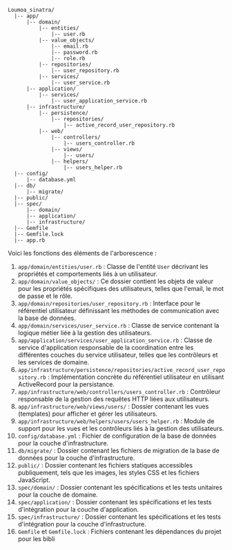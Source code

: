 ```
Loumoa_sinatra/
  |-- app/
      |-- domain/
          |-- entities/
              |-- user.rb
          |-- value_objects/
              |-- email.rb
              |-- password.rb
              |-- role.rb
          |-- repositories/
              |-- user_repository.rb
          |-- services/
              |-- user_service.rb
      |-- application/
          |-- services/
              |-- user_application_service.rb
      |-- infrastructure/
          |-- persistence/
              |-- repositories/
                  |-- active_record_user_repository.rb
          |-- web/
              |-- controllers/
                  |-- users_controller.rb
              |-- views/
                  |-- users/
              |-- helpers/
                  |-- users_helper.rb
  |-- config/
      |-- database.yml
  |-- db/
      |-- migrate/
  |-- public/
  |-- spec/
      |-- domain/
      |-- application/
      |-- infrastructure/
  |-- Gemfile
  |-- Gemfile.lock
  |-- app.rb
```

Voici les fonctions des éléments de l'arborescence :

1. `app/domain/entities/user.rb` : Classe de l'entité `User` décrivant les propriétés et comportements liés à un utilisateur.
2. `app/domain/value_objects/` : Ce dossier contient les objets de valeur pour les propriétés spécifiques des utilisateurs, telles que l'email, le mot de passe et le rôle.
3. `app/domain/repositories/user_repository.rb` : Interface pour le référentiel utilisateur définissant les méthodes de communication avec la base de données.
4. `app/domain/services/user_service.rb` : Classe de service contenant la logique métier liée à la gestion des utilisateurs.
5. `app/application/services/user_application_service.rb` : Classe de service d'application responsable de la coordination entre les différentes couches du service utilisateur, telles que les contrôleurs et les services de domaine.
6. `app/infrastructure/persistence/repositories/active_record_user_repository.rb` : Implémentation concrète du référentiel utilisateur en utilisant ActiveRecord pour la persistance.
7. `app/infrastructure/web/controllers/users_controller.rb` : Contrôleur responsable de la gestion des requêtes HTTP liées aux utilisateurs.
8. `app/infrastructure/web/views/users/` : Dossier contenant les vues (templates) pour afficher et gérer les utilisateurs.
9. `app/infrastructure/web/helpers/users/users_helper.rb` : Module de support pour les vues et les contrôleurs liés à la gestion des utilisateurs.
10. `config/database.yml` : Fichier de configuration de la base de données pour la couche d'infrastructure.
11. `db/migrate/` : Dossier contenant les fichiers de migration de la base de données pour la couche d'infrastructure.
12. `public/` : Dossier contenant les fichiers statiques accessibles publiquement, tels que les images, les styles CSS et les fichiers JavaScript.
13. `spec/domain/` : Dossier contenant les spécifications et les tests unitaires pour la couche de domaine.
14. `spec/application/` : Dossier contenant les spécifications et les tests d'intégration pour la couche d'application.
15. `spec/infrastructure/` : Dossier contenant les spécifications et les tests d'intégration pour la couche d'infrastructure.
16. `Gemfile` et `Gemfile.lock` : Fichiers contenant les dépendances du projet pour les bibli

